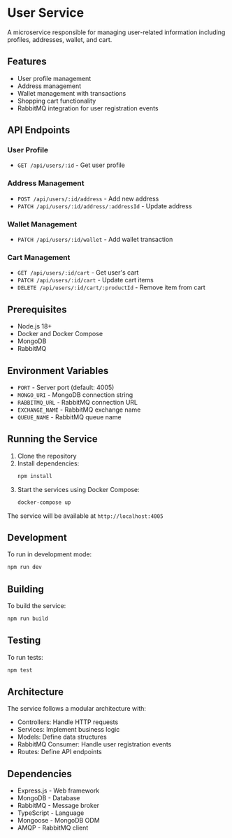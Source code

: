 # User Service

A microservice responsible for managing user-related information including profiles, addresses, wallet, and cart.

## Features

- User profile management
- Address management
- Wallet management with transactions
- Shopping cart functionality
- RabbitMQ integration for user registration events

## API Endpoints

### User Profile

- `GET /api/users/:id` - Get user profile

### Address Management

- `POST /api/users/:id/address` - Add new address
- `PATCH /api/users/:id/address/:addressId` - Update address

### Wallet Management

- `PATCH /api/users/:id/wallet` - Add wallet transaction

### Cart Management

- `GET /api/users/:id/cart` - Get user's cart
- `PATCH /api/users/:id/cart` - Update cart items
- `DELETE /api/users/:id/cart/:productId` - Remove item from cart

## Prerequisites

- Node.js 18+
- Docker and Docker Compose
- MongoDB
- RabbitMQ

## Environment Variables

- `PORT` - Server port (default: 4005)
- `MONGO_URI` - MongoDB connection string
- `RABBITMQ_URL` - RabbitMQ connection URL
- `EXCHANGE_NAME` - RabbitMQ exchange name
- `QUEUE_NAME` - RabbitMQ queue name

## Running the Service

1. Clone the repository
2. Install dependencies:
   ```bash
   npm install
   ```
3. Start the services using Docker Compose:
   ```bash
   docker-compose up
   ```

The service will be available at `http://localhost:4005`

## Development

To run in development mode:

```bash
npm run dev
```

## Building

To build the service:

```bash
npm run build
```

## Testing

To run tests:

```bash
npm test
```

## Architecture

The service follows a modular architecture with:

- Controllers: Handle HTTP requests
- Services: Implement business logic
- Models: Define data structures
- RabbitMQ Consumer: Handle user registration events
- Routes: Define API endpoints

## Dependencies

- Express.js - Web framework
- MongoDB - Database
- RabbitMQ - Message broker
- TypeScript - Language
- Mongoose - MongoDB ODM
- AMQP - RabbitMQ client
